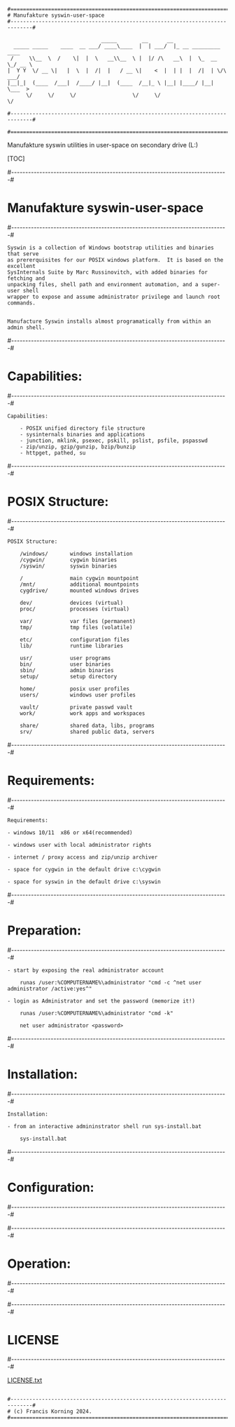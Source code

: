 ```

#=============================================================================#
# Manufakture syswin-user-space
#-----------------------------------------------------------------------------#

                              _____        __      __                        
  _____ _____    ____  __ ___/ ____\____  |  | ___/  |_ __ _________   ____  
 /     \\__  \  /    \|  |  \   __\\__  \ |  |/ /\   __\  |  \_  __ \_/ __ \ 
|  Y Y  \/ __ \|   |  \  |  /|  |   / __ \|    <  |  | |  |  /|  | \/\  ___/ 
|__|_|  (____  /___|  /____/ |__|  (____  /__|_ \ |__| |____/ |__|    \___  >
      \/     \/     \/                  \/     \/                         \/

#-----------------------------------------------------------------------------#

#=============================================================================#

```	
	

Manufakture syswin utilities in user-space on secondary drive (L:)


[TOC]


#-----------------------------------------------------------------------------#
# Manufakture syswin-user-space
#-----------------------------------------------------------------------------#

	Syswin is a collection of Windows bootstrap utilities and binaries that serve
	as prererquisites for our POSIX windows platform.  It is based on the excellent
	SysInternals Suite by Marc Russinovitch, with added binaries for fetching and
	unpacking files, shell path and environment automation, and a super-user shell
	wrapper to expose and assume administrator privilege and launch root commands.
	

	Manufacture Syswin installs almost programatically from within an admin shell.


#-----------------------------------------------------------------------------#
# Capabilities:
#-----------------------------------------------------------------------------#


	Capabilities:
		
		- POSIX unified directory file structure
		- sysinternals binaries and applications
		- junction, mklink, psexec, pskill, pslist, psfile, pspasswd
		- zip/unzip, gzip/gunzip, bzip/bunzip
		- httpget, pathed, su


#-----------------------------------------------------------------------------#
# POSIX Structure:
#-----------------------------------------------------------------------------#

	POSIX Structure:

		/windows/		windows installation
		/cygwin/		cygwin binaries
		/syswin/		syswin binaries

		/				main cygwin mountpoint 
		/mnt/			additional mountpoints
		cygdrive/		mounted windows drives

		dev/			devices (virtual)
		proc/			processes (virtual)

		var/			var files (permanent)
		tmp/			tmp files (volatile)
		
		etc/			configuration files
		lib/			runtime libraries

		usr/			user programs
		bin/			user binaries
		sbin/			admin binaries	
		setup/			setup directory
		
		home/			posix user profiles
		users/			windows user profiles
		
		vault/			private passwd vault
		work/			work apps and workspaces
		
		share/			shared data, libs, programs 
		srv/			shared public data, servers
	

#-----------------------------------------------------------------------------#
# Requirements:
#-----------------------------------------------------------------------------#

	Requirements:

    - windows 10/11  x86 or x64(recommended) 
    
    - windows user with local administrator rights
    
    - internet / proxy access and zip/unzip archiver 
    
    - space for cygwin in the default drive c:\cygwin
    
    - space for syswin in the default drive c:\syswin
    

    
#-----------------------------------------------------------------------------#
# Preparation:
#-----------------------------------------------------------------------------#


    - start by exposing the real administrator account

        runas /user:%COMPUTERNAME%\administrator "cmd -c ^net user administrator /active:yes^"

    - login as Administrator and set the password (memorize it!)
    
        runas /user:%COMPUTERNAME%\administrator "cmd -k"
        
        net user administrator <password>
        
   

#-----------------------------------------------------------------------------#
# Installation:
#-----------------------------------------------------------------------------#

	Installation:
        
    - from an interactive admininstrator shell run sys-install.bat

		sys-install.bat

	


#-----------------------------------------------------------------------------#
# Configuration:
#-----------------------------------------------------------------------------#



#-----------------------------------------------------------------------------#
# Operation:
#-----------------------------------------------------------------------------#



#-----------------------------------------------------------------------------#
# LICENSE
#-----------------------------------------------------------------------------#


  [LICENSE.txt](LICENSE.txt)

```   

#-----------------------------------------------------------------------------#
# (c) Francis Korning 2024.
#=============================================================================#

```
